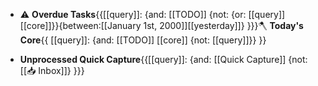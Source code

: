 - ⚠️ **Overdue Tasks**{{[[query]]: {and: [[TODO]]  {not: {or: [[query]] [[core]]}}{between:[[January 1st, 2000]][[yesterday]]} }}}🪓 **Today's Core**{{ [[query]]: {and: [[TODO]] [[core]] {not: [[query]]}} }}


- **Unprocessed Quick Capture**{{[[query]]: {and: [[Quick Capture]] {not: [[📥 Inbox]]} }}}

